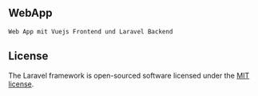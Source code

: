 ## WebApp

    Web App mit Vuejs Frontend und Laravel Backend

## License

The Laravel framework is open-sourced software licensed under the [MIT license](https://opensource.org/licenses/MIT).
